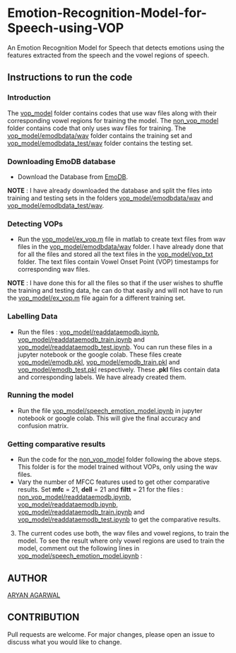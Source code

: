 # Emotion-Recognition-Model-for-Speech-using-VOP
An Emotion Recognition Model for Speech that detects emotions using the features extracted from the speech and the vowel regions of speech.

## Instructions to run the code
### Introduction
The [vop_model](https://github.com/worldinmyfist/Emotion-Recognition-Model-for-Speech-using-VOP/tree/main/Emotion%20Recognition%20Model/vop_model) folder contains codes that use wav files along with their corresponding vowel regions for training the model. The [non_vop_model](https://github.com/worldinmyfist/Emotion-Recognition-Model-for-Speech-using-VOP/tree/main/Emotion%20Recognition%20Model/non_vop_model) folder contains code that only uses wav files for training. The [vop_model/emodbdata/wav](https://github.com/worldinmyfist/Emotion-Recognition-Model-for-Speech-using-VOP/tree/main/Emotion%20Recognition%20Model/vop_model/emodbdata/wav) folder contains the training set and [vop_model/emodbdata_test/wav](https://github.com/worldinmyfist/Emotion-Recognition-Model-for-Speech-using-VOP/tree/main/Emotion%20Recognition%20Model/vop_model/emodbdata_test/wav) folder contains the testing set. 

### Downloading EmoDB database
* Download the Database from [EmoDB](https://drive.google.com/drive/folders/1UyZSdCm1UWE1tsD8wyVDrQNSL-45DbFg?usp=sharing&fbclid=IwAR0dW933fDCG9SUagiLoHyF2IodESbmyeOUfs476O3ntuD95gWWEZ7ZrsIY).

**NOTE** : I have already downloaded the database and split the files into training and testing sets in the folders [vop_model/emodbdata/wav](https://github.com/worldinmyfist/Emotion-Recognition-Model-for-Speech-using-VOP/tree/main/Emotion%20Recognition%20Model/vop_model/emodbdata/wav)  and [vop_model/emodbdata_test/wav](https://github.com/worldinmyfist/Emotion-Recognition-Model-for-Speech-using-VOP/tree/main/Emotion%20Recognition%20Model/vop_model/emodbdata_test/wav).

### Detecting VOPs
* Run the [vop_model/ex_vop.m](https://github.com/worldinmyfist/Emotion-Recognition-Model-for-Speech-using-VOP/tree/main/Emotion%20Recognition%20Model/vop_model/ex_vop.m) file in matlab to create text files from wav files in the [vop_model/emodbdata/wav](https://github.com/worldinmyfist/Emotion-Recognition-Model-for-Speech-using-VOP/tree/main/Emotion%20Recognition%20Model/vop_model/emodbdata/wav) folder. I have already done that for all the files and stored all the text files in the [vop_model/vop_txt](https://github.com/worldinmyfist/Emotion-Recognition-Model-for-Speech-using-VOP/tree/main/Emotion%20Recognition%20Model/vop_model/vop_txt) folder. The text files contain Vowel Onset Point (VOP) timestamps for corresponding wav files.

**NOTE** : I have done this for all the files so that if the user wishes to shuffle the training and testing data, he can do that easily and will not have to run the [vop_model/ex_vop.m](https://github.com/worldinmyfist/Emotion-Recognition-Model-for-Speech-using-VOP/tree/main/Emotion%20Recognition%20Model/vop_model/ex_vop.m) file again for a different training set.

### Labelling Data 
* Run the files : [vop_model/readdataemodb.ipynb](https://github.com/worldinmyfist/Emotion-Recognition-Model-for-Speech-using-VOP/tree/main/Emotion%20Recognition%20Model/vop_model/readdataemodb.ipynb), [vop_model/readdataemodb_train.ipynb](https://github.com/worldinmyfist/Emotion-Recognition-Model-for-Speech-using-VOP/tree/main/Emotion%20Recognition%20Model/vop_model/readdataemodb_train.ipynb) and [vop_model/readdataemodb_test.ipynb](https://github.com/worldinmyfist/Emotion-Recognition-Model-for-Speech-using-VOP/tree/main/Emotion%20Recognition%20Model/vop_model/readdataemodb_test.ipynb). You can run these files in a jupyter notebook or the google colab. These files create [vop_model/emodb.pkl](https://github.com/worldinmyfist/Emotion-Recognition-Model-for-Speech-using-VOP/tree/main/Emotion%20Recognition%20Model/vop_model/emodb.pkl), [vop_model/emodb_train.pkl](https://github.com/worldinmyfist/Emotion-Recognition-Model-for-Speech-using-VOP/tree/main/Emotion%20Recognition%20Model/vop_model/emodb_train.pkl) and [vop_model/emodb_test.pkl](https://github.com/worldinmyfist/Emotion-Recognition-Model-for-Speech-using-VOP/tree/main/Emotion%20Recognition%20Model/vop_model/emodb_test.pkl) respectively. These **.pkl** files contain data and corresponding labels. We have already created them.

### Running the model 
* Run the file [vop_model/speech_emotion_model.ipynb](https://github.com/worldinmyfist/Emotion-Recognition-Model-for-Speech-using-VOP/tree/main/Emotion%20Recognition%20Model/vop_model/speech_emotion_model.ipynb) in jupyter notebook or google
colab. This will give the final accuracy and confusion matrix.

### Getting comparative results
* Run the code for the [non_vop_model](https://github.com/worldinmyfist/Emotion-Recognition-Model-for-Speech-using-VOP/tree/main/Emotion%20Recognition%20Model/non_vop_model) folder following the above steps. This folder is for the model trained without VOPs, only using the wav files.
* Vary the number of MFCC features used to get other comparative results. Set **mfc** = 21, **dell** = 21 and **filtt** = 21 for the files :
[non_vop_model/readdataemodb.ipynb](https://github.com/worldinmyfist/Emotion-Recognition-Model-for-Speech-using-VOP/tree/main/Emotion%20Recognition%20Model/non_vop_model/readdataemodb.ipynb), [vop_model/readdataemodb.ipynb](https://github.com/worldinmyfist/Emotion-Recognition-Model-for-Speech-using-VOP/tree/main/Emotion%20Recognition%20Model/vop_model/readdataemodb.ipynb), [vop_model/readdataemodb_train.ipynb](https://github.com/worldinmyfist/Emotion-Recognition-Model-for-Speech-using-VOP/tree/main/Emotion%20Recognition%20Model/vop_model/readdataemodb_train.ipynb) and [vop_model/readdataemodb_test.ipynb](https://github.com/worldinmyfist/Emotion-Recognition-Model-for-Speech-using-VOP/tree/main/Emotion%20Recognition%20Model/vop_model/readdataemodb_test.ipynb) to get the comparative results.
3. The current codes use both, the wav files and vowel regions, to train the model. To see
the result where only vowel regions are used to train the model, comment out the
following lines in [vop_model/speech_emotion_model.ipynb](https://github.com/worldinmyfist/Emotion-Recognition-Model-for-Speech-using-VOP/tree/main/Emotion%20Recognition%20Model/vop_model/speech_emotion_model.ipynb) :



## AUTHOR
[ARYAN AGARWAL](https://github.com/worldinmyfist/)

## CONTRIBUTION
Pull requests are welcome. For major changes, please open an issue to discuss what you would like to change.



